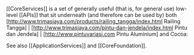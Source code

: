 [[CoreServices]] is a set of generally useful (that is, for general use) low-level [[APIs]] that sit underneath (and therefore can be used by) both [http://www.trimasjaya.com/products/railing_tangga/index.html Railing Tangga] | [http://www.trimasjaya.com/pintu-dan-jendela/index.html Pintu dan Jendela] | [http://www.pintuvariasi.com Pintu Aluminium] and Cocoa:

See also [[ApplicationServices]] and [[CoreFoundation]].